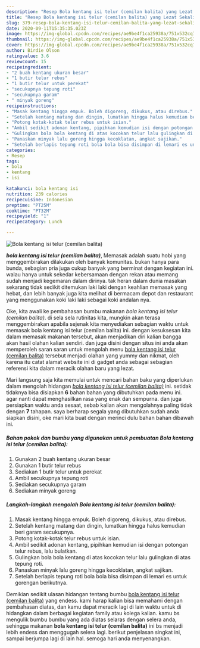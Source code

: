 ```yaml
---
description: "Resep Bola kentang isi telur (cemilan balita) yang Lezat Sekali"
title: "Resep Bola kentang isi telur (cemilan balita) yang Lezat Sekali"
slug: 379-resep-bola-kentang-isi-telur-cemilan-balita-yang-lezat-sekali
date: 2020-09-11T15:35:35.023Z
image: https://img-global.cpcdn.com/recipes/ae9be4f1ca25938a/751x532cq70/bola-kentang-isi-telur-cemilan-balita-foto-resep-utama.jpg
thumbnail: https://img-global.cpcdn.com/recipes/ae9be4f1ca25938a/751x532cq70/bola-kentang-isi-telur-cemilan-balita-foto-resep-utama.jpg
cover: https://img-global.cpcdn.com/recipes/ae9be4f1ca25938a/751x532cq70/bola-kentang-isi-telur-cemilan-balita-foto-resep-utama.jpg
author: Birdie Olson
ratingvalue: 3.6
reviewcount: 15
recipeingredient:
- "2 buah kentang ukuran besar"
- "1 butir telur rebus"
- "1 butir telur untuk perekat"
- "secukupnya tepung roti"
- "secukupnya garam"
- " minyak goreng"
recipeinstructions:
- "Masak kentang hingga empuk. Boleh digoreng, dikukus, atau direbus."
- "Setelah kentang matang dan dingin, lumatkan hingga halus kemudian beri garam secukupnya."
- "Potong kotak-kotak telur rebus untuk isian."
- "Ambil sedikit adonan kentang, pipihkan kemudian isi dengan potongan telur rebus, lalu bulatkan."
- "Gulingkan bola bola kentang di atas kocokan telur lalu gulingkan di atas tepung roti."
- "Panaskan minyak lalu goreng hingga kecoklatan, angkat sajikan."
- "Setelah berlapis tepung roti bola bola bisa disimpan di lemari es untuk gorengan berikutnya."
categories:
- Resep
tags:
- bola
- kentang
- isi

katakunci: bola kentang isi 
nutrition: 239 calories
recipecuisine: Indonesian
preptime: "PT25M"
cooktime: "PT32M"
recipeyield: "1"
recipecategory: Lunch

---
```



![Bola kentang isi telur (cemilan balita)](https://img-global.cpcdn.com/recipes/ae9be4f1ca25938a/751x532cq70/bola-kentang-isi-telur-cemilan-balita-foto-resep-utama.jpg)

<b><i>bola kentang isi telur (cemilan balita)</i></b>, Memasak adalah suatu hobi yang menggembirakan dilakukan oleh banyak komunitas. bukan hanya para bunda, sebagian pria juga cukup banyak yang berminat dengan kegiatan ini. walau hanya untuk sekedar kebersamaan dengan rekan atau memang sudah menjadi kegemaran dalam dirinya. tak heran dalam dunia masakan sekarang tidak sedikit ditemukan laki laki dengan keahlian memasak yang hebat, dan lebih banyak juga kita melihat di bermacam depot dan restaurant yang menggunakan koki laki laki sebagai koki andalan nya.

Oke, kita awali ke pembahasan bumbu makanan <i>bola kentang isi telur (cemilan balita)</i>. di sela sela rutinitas kita, mungkin akan terasa menggembirakan apabila sejenak kita menyediakan sebagian waktu untuk memasak bola kentang isi telur (cemilan balita) ini. dengan kesuksesan kita dalam memasak makanan tersebut, akan menjadikan diri kalian bangga akan hasil olahan kalian sendiri. dan juga disini dengan situs ini anda akan memperoleh saran saran untuk mengolah menu <u>bola kentang isi telur (cemilan balita)</u> tersebut menjadi olahan yang yummy dan nikmat, oleh karena itu catat alamat website ini di gadget anda sebagai sebagian referensi kita dalam meracik olahan baru yang lezat.




Mari langsung saja kita memulai untuk mencari bahan baku yang diperlukan dalam mengolah hidangan <u><i>bola kentang isi telur (cemilan balita)</i></u> ini. setidak tidaknya bisa disiapkan <b>6</b> bahan bahan yang dibutuhkan pada menu ini. agar nanti dapat menghasilkan rasa yang enak dan sempurna. dan juga persiapkan waktu anda sesaat, sebab kalian akan mengolahnya paling tidak dengan <b>7</b> tahapan. saya berharap segala yang dibutuhkan sudah anda siapkan disini, oke mari kita buat dengan merinci dulu bahan bahan dibawah ini.

<!--inarticleads1-->

##### Bahan pokok dan bumbu yang digunakan untuk pembuatan Bola kentang isi telur (cemilan balita):

1. Gunakan 2 buah kentang ukuran besar
1. Gunakan 1 butir telur rebus
1. Sediakan 1 butir telur untuk perekat
1. Ambil secukupnya tepung roti
1. Sediakan secukupnya garam
1. Sediakan  minyak goreng




<!--inarticleads2-->

##### Langkah-langkah mengolah Bola kentang isi telur (cemilan balita):

1. Masak kentang hingga empuk. Boleh digoreng, dikukus, atau direbus.
1. Setelah kentang matang dan dingin, lumatkan hingga halus kemudian beri garam secukupnya.
1. Potong kotak-kotak telur rebus untuk isian.
1. Ambil sedikit adonan kentang, pipihkan kemudian isi dengan potongan telur rebus, lalu bulatkan.
1. Gulingkan bola bola kentang di atas kocokan telur lalu gulingkan di atas tepung roti.
1. Panaskan minyak lalu goreng hingga kecoklatan, angkat sajikan.
1. Setelah berlapis tepung roti bola bola bisa disimpan di lemari es untuk gorengan berikutnya.




Demikian sedikit ulasan hidangan tentang bumbu <u>bola kentang isi telur (cemilan balita)</u> yang endess. kami harap kalian bisa memahami dengan pembahasan diatas, dan kamu dapat meracik lagi di lain waktu untuk di hidangkan dalam berbagai kegiatan family atau kolega kalian. kamu bs mengulik bumbu bumbu yang ada diatas selaras dengan selera anda, sehingga makanan <b>bola kentang isi telur (cemilan balita)</b> ini bs menjadi lebih endess dan menggugah selera lagi. berikut penjelasan singkat ini, sampai berjumpa lagi di lain hal. semoga hari anda menyenangkan.
